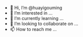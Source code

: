 - 👋 Hi, I’m @huayigouming
- 👀 I’m interested in ...
- 🌱 I’m currently learning ...
- 💞️ I’m looking to collaborate on ...
- 📫 How to reach me ...

<!---
huayigouming/huayigouming is a ✨ special ✨ repository because its `README.md` (this file) appears on your GitHub profile.
You can click the Preview link to take a look at your changes.
--->
